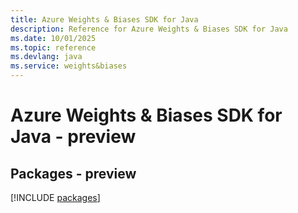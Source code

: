 ```yaml
---
title: Azure Weights & Biases SDK for Java
description: Reference for Azure Weights & Biases SDK for Java
ms.date: 10/01/2025
ms.topic: reference
ms.devlang: java
ms.service: weights&biases
---
```

# Azure Weights & Biases SDK for Java - preview
## Packages - preview
[!INCLUDE [packages](weights-&-biases-index.md)]